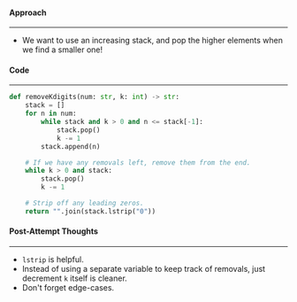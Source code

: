 #### Approach
---
- We want to use an increasing stack, and pop the higher elements when we find a smaller one!
#### Code
---

```python
def removeKdigits(num: str, k: int) -> str:
	stack = []
	for n in num:
		while stack and k > 0 and n <= stack[-1]:
			stack.pop()
			k -= 1
		stack.append(n)

	# If we have any removals left, remove them from the end.
	while k > 0 and stack:
		stack.pop()
		k -= 1

	# Strip off any leading zeros.
	return "".join(stack.lstrip("0"))
```


#### Post-Attempt Thoughts
---
- `lstrip` is helpful.
- Instead  of using a separate variable to keep track of removals, just decrement `k` itself is cleaner.
- Don't forget edge-cases.